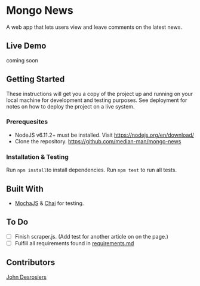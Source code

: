 # Mongo News
A web app that lets users view and leave comments on the latest news.

## Live Demo
coming soon

## Getting Started
These instructions will get you a copy of the project up and running on your local machine for development and testing purposes. See deployment for notes on how to deploy the project on a live system.

### Prerequesites
* NodeJS v6.11.2+ must be installed. Visit https://nodejs.org/en/download/
* Clone the repository. https://github.com/median-man/mongo-news

### Installation & Testing
Run `npm install`to install dependencies.
Run `npm test` to run all tests.

## Built With
* [MochaJS](https://mochajs.org/) & [Chai](http://chaijs.com/) for testing.

## To Do
- [ ] Finish scraper.js. (Add test for another article on on the page.)
- [ ] Fulfill all requirements found in [requirements.md](dev/requirements.md)

## Contributors
[John Desrosiers](https://github.com/median-man)